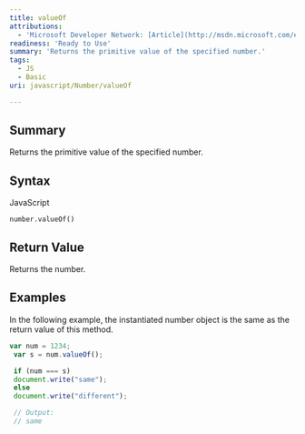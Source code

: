 ```yaml
---
title: valueOf
attributions:
  - 'Microsoft Developer Network: [Article](http://msdn.microsoft.com/en-us/library/ie/jj159595(v=vs.94).aspx)'
readiness: 'Ready to Use'
summary: 'Returns the primitive value of the specified number.'
tags:
  - JS
  - Basic
uri: javascript/Number/valueOf

---
```

## Summary

Returns the primitive value of the specified number.

## Syntax

<span class="language">JavaScript</span>

    number.valueOf()

## Return Value

Returns the number.

## Examples

In the following example, the instantiated number object is the same as the return value of this method.

``` js
var num = 1234;
 var s = num.valueOf();

 if (num === s)
 document.write("same");
 else
 document.write("different");

 // Output:
 // same
```


